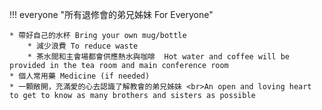 
!!! everyone "所有退修會的弟兄姊妹 For Everyone"

    * 帶好自己的水杯 Bring your own mug/bottle
        * 減少浪費 To reduce waste
        * 茶水間和主會場都會供應熱水與咖啡  Hot water and coffee will be provided in the tea room and main conference room
    * 個人常用藥 Medicine (if needed)
    * 一顆敞開，充滿愛的心去認識了解教會的弟兄姊妹 <br>An open and loving heart to get to know as many brothers and sisters as possible

[//]: # ()
[//]: # (!!! sleep "對於住宿的弟兄姐妹 For those staying at the camp")

[//]: # ()
[//]: # (    * 衣服 Clothes)

[//]: # (        * 換洗衣物  Change clothes for the weekend)

[//]: # (    * 住宿用品 Lodging &#40;Cabin only, notified only&#41;)

[//]: # (        * 睡袋，睡墊，被子，枕頭等等 Sleep bags and/or pillows, blankets, quilts)

[//]: # (    * 保潔 Hygene)

[//]: # (        * 洗漱用品 Tooth brush, tooth paste makeups and other essentials)

[//]: # (        * 洗澡用品 Shampoo, conditioner and body wash)

[//]: # (        * 毛巾/浴巾 Towels )

[//]: # (    * 電器 Eletrics )

[//]: # (        * 充電線，充電寶 Charging cables)

[//]: # (    * 拖鞋 Sandles)

[//]: # ()
[//]: # ()
[//]: # ()
[//]: # (!!! tip "弟兄姐妹的連結 Bonding")

[//]: # ()
[//]: # (    * 整個退修會，有很多的機會讓大家從不熟變得希望很熟。 <br>There will be a lot of opportunities to get to know each other in our church.)

[//]: # (    * 不管你的年齡，婚姻情況，工作學習背景，我們都是主內一家人。我們都有自己獨特的故事和分享，也可以彼此學習和建造。<br> It doesn’t matter what age group, marrital status or background we are from. We are all united in Jesus. We all have unique stories to share and areas we can learn from each other. )

[//]: # (    * 做最真實的你 Be the **REAL** you)

[//]: # ()
[//]: # ()
[//]: # (!!! info "注意事項 Notifications")

[//]: # ()
[//]: # (    * 10點以後就不大聲喧嘩 <br> It’s quiet time after 10PM. There should be no amplified music. Chitchatting is okay as long as you keep your voice down.)

[//]: # (    * 不要亂扔垃圾 Do not litter)

[//]: # (    * 營地網絡信號覆蓋有限，ATT信號較好些。如需要WIFI，請聯繫園區. <br> Mobile phone signals are not well covered. ATT service might be better than others. Please reach out Redwood Christian Park if you need WIFI.)

